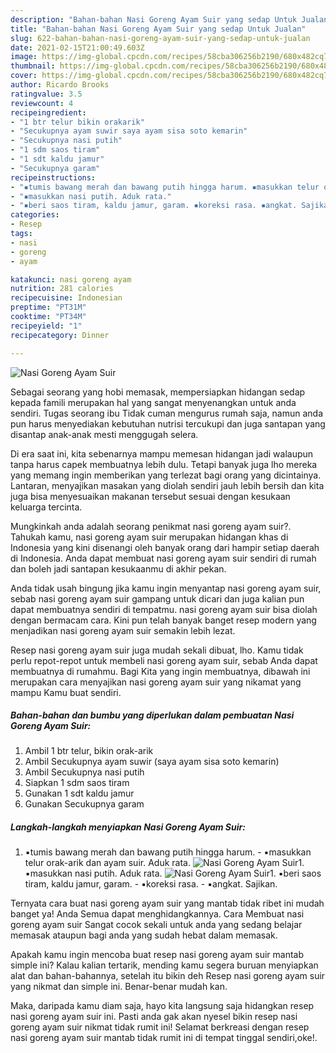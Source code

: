 ```yaml
---
description: "Bahan-bahan Nasi Goreng Ayam Suir yang sedap Untuk Jualan"
title: "Bahan-bahan Nasi Goreng Ayam Suir yang sedap Untuk Jualan"
slug: 622-bahan-bahan-nasi-goreng-ayam-suir-yang-sedap-untuk-jualan
date: 2021-02-15T21:00:49.603Z
image: https://img-global.cpcdn.com/recipes/58cba306256b2190/680x482cq70/nasi-goreng-ayam-suir-foto-resep-utama.jpg
thumbnail: https://img-global.cpcdn.com/recipes/58cba306256b2190/680x482cq70/nasi-goreng-ayam-suir-foto-resep-utama.jpg
cover: https://img-global.cpcdn.com/recipes/58cba306256b2190/680x482cq70/nasi-goreng-ayam-suir-foto-resep-utama.jpg
author: Ricardo Brooks
ratingvalue: 3.5
reviewcount: 4
recipeingredient:
- "1 btr telur bikin orakarik"
- "Secukupnya ayam suwir saya ayam sisa soto kemarin"
- "Secukupnya nasi putih"
- "1 sdm saos tiram"
- "1 sdt kaldu jamur"
- "Secukupnya garam"
recipeinstructions:
- "▪️tumis bawang merah dan bawang putih hingga harum. ▪️masukkan telur orak-arik dan ayam suir. Aduk rata."
- "▪️masukkan nasi putih. Aduk rata."
- "▪️beri saos tiram, kaldu jamur, garam. ▪️koreksi rasa. ▪️angkat. Sajikan."
categories:
- Resep
tags:
- nasi
- goreng
- ayam

katakunci: nasi goreng ayam 
nutrition: 281 calories
recipecuisine: Indonesian
preptime: "PT31M"
cooktime: "PT34M"
recipeyield: "1"
recipecategory: Dinner

---
```



![Nasi Goreng Ayam Suir](https://img-global.cpcdn.com/recipes/58cba306256b2190/680x482cq70/nasi-goreng-ayam-suir-foto-resep-utama.jpg)

Sebagai seorang yang hobi memasak, mempersiapkan hidangan sedap kepada famili merupakan hal yang sangat menyenangkan untuk anda sendiri. Tugas seorang ibu Tidak cuman mengurus rumah saja, namun anda pun harus menyediakan kebutuhan nutrisi tercukupi dan juga santapan yang disantap anak-anak mesti menggugah selera.

Di era  saat ini, kita sebenarnya mampu memesan hidangan jadi walaupun tanpa harus capek membuatnya lebih dulu. Tetapi banyak juga lho mereka yang memang ingin memberikan yang terlezat bagi orang yang dicintainya. Lantaran, menyajikan masakan yang diolah sendiri jauh lebih bersih dan kita juga bisa menyesuaikan makanan tersebut sesuai dengan kesukaan keluarga tercinta. 



Mungkinkah anda adalah seorang penikmat nasi goreng ayam suir?. Tahukah kamu, nasi goreng ayam suir merupakan hidangan khas di Indonesia yang kini disenangi oleh banyak orang dari hampir setiap daerah di Indonesia. Anda dapat membuat nasi goreng ayam suir sendiri di rumah dan boleh jadi santapan kesukaanmu di akhir pekan.

Anda tidak usah bingung jika kamu ingin menyantap nasi goreng ayam suir, sebab nasi goreng ayam suir gampang untuk dicari dan juga kalian pun dapat membuatnya sendiri di tempatmu. nasi goreng ayam suir bisa diolah dengan bermacam cara. Kini pun telah banyak banget resep modern yang menjadikan nasi goreng ayam suir semakin lebih lezat.

Resep nasi goreng ayam suir juga mudah sekali dibuat, lho. Kamu tidak perlu repot-repot untuk membeli nasi goreng ayam suir, sebab Anda dapat membuatnya di rumahmu. Bagi Kita yang ingin membuatnya, dibawah ini merupakan cara menyajikan nasi goreng ayam suir yang nikamat yang mampu Kamu buat sendiri.

<!--inarticleads1-->

##### Bahan-bahan dan bumbu yang diperlukan dalam pembuatan Nasi Goreng Ayam Suir:

1. Ambil 1 btr telur, bikin orak-arik
1. Ambil Secukupnya ayam suwir (saya ayam sisa soto kemarin)
1. Ambil Secukupnya nasi putih
1. Siapkan 1 sdm saos tiram
1. Gunakan 1 sdt kaldu jamur
1. Gunakan Secukupnya garam




<!--inarticleads2-->

##### Langkah-langkah menyiapkan Nasi Goreng Ayam Suir:

1. ▪️tumis bawang merah dan bawang putih hingga harum. - ▪️masukkan telur orak-arik dan ayam suir. Aduk rata.
<img src="https://img-global.cpcdn.com/steps/89c8e2b234bb576e/160x128cq70/nasi-goreng-ayam-suir-langkah-memasak-1-foto.jpg" alt="Nasi Goreng Ayam Suir">1. ▪️masukkan nasi putih. Aduk rata.
<img src="https://img-global.cpcdn.com/steps/1c778b3699f7d055/160x128cq70/nasi-goreng-ayam-suir-langkah-memasak-2-foto.jpg" alt="Nasi Goreng Ayam Suir">1. ▪️beri saos tiram, kaldu jamur, garam. - ▪️koreksi rasa. - ▪️angkat. Sajikan.




Ternyata cara buat nasi goreng ayam suir yang mantab tidak ribet ini mudah banget ya! Anda Semua dapat menghidangkannya. Cara Membuat nasi goreng ayam suir Sangat cocok sekali untuk anda yang sedang belajar memasak ataupun bagi anda yang sudah hebat dalam memasak.

Apakah kamu ingin mencoba buat resep nasi goreng ayam suir mantab simple ini? Kalau kalian tertarik, mending kamu segera buruan menyiapkan alat dan bahan-bahannya, setelah itu bikin deh Resep nasi goreng ayam suir yang nikmat dan simple ini. Benar-benar mudah kan. 

Maka, daripada kamu diam saja, hayo kita langsung saja hidangkan resep nasi goreng ayam suir ini. Pasti anda gak akan nyesel bikin resep nasi goreng ayam suir nikmat tidak rumit ini! Selamat berkreasi dengan resep nasi goreng ayam suir mantab tidak rumit ini di tempat tinggal sendiri,oke!.

